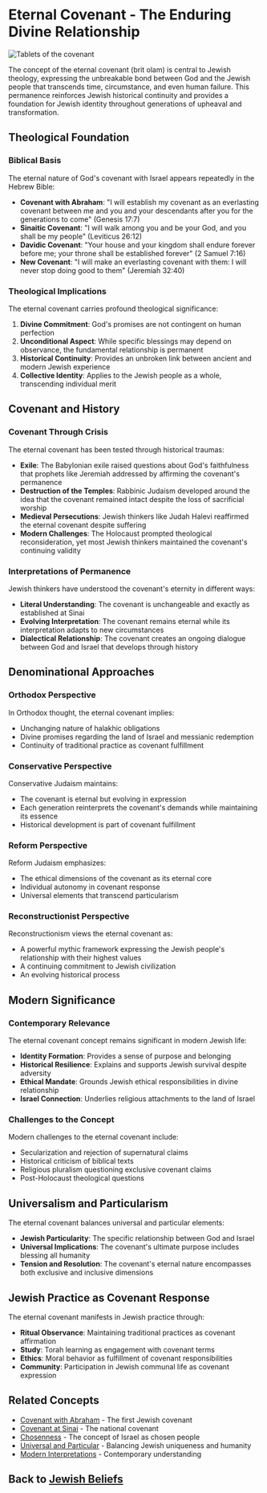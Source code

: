 # Eternal Covenant - The Enduring Divine Relationship

![Tablets of the covenant](covenant_tablets.jpg)

The concept of the eternal covenant (brit olam) is central to Jewish theology, expressing the unbreakable bond between God and the Jewish people that transcends time, circumstance, and even human failure. This permanence reinforces Jewish historical continuity and provides a foundation for Jewish identity throughout generations of upheaval and transformation.

## Theological Foundation

### Biblical Basis

The eternal nature of God's covenant with Israel appears repeatedly in the Hebrew Bible:

- **Covenant with Abraham**: "I will establish my covenant as an everlasting covenant between me and you and your descendants after you for the generations to come" (Genesis 17:7)
- **Sinaitic Covenant**: "I will walk among you and be your God, and you shall be my people" (Leviticus 26:12)
- **Davidic Covenant**: "Your house and your kingdom shall endure forever before me; your throne shall be established forever" (2 Samuel 7:16)
- **New Covenant**: "I will make an everlasting covenant with them: I will never stop doing good to them" (Jeremiah 32:40)

### Theological Implications

The eternal covenant carries profound theological significance:

1. **Divine Commitment**: God's promises are not contingent on human perfection
2. **Unconditional Aspect**: While specific blessings may depend on observance, the fundamental relationship is permanent
3. **Historical Continuity**: Provides an unbroken link between ancient and modern Jewish experience
4. **Collective Identity**: Applies to the Jewish people as a whole, transcending individual merit

## Covenant and History

### Covenant Through Crisis

The eternal covenant has been tested through historical traumas:

- **Exile**: The Babylonian exile raised questions about God's faithfulness that prophets like Jeremiah addressed by affirming the covenant's permanence
- **Destruction of the Temples**: Rabbinic Judaism developed around the idea that the covenant remained intact despite the loss of sacrificial worship
- **Medieval Persecutions**: Jewish thinkers like Judah Halevi reaffirmed the eternal covenant despite suffering
- **Modern Challenges**: The Holocaust prompted theological reconsideration, yet most Jewish thinkers maintained the covenant's continuing validity

### Interpretations of Permanence

Jewish thinkers have understood the covenant's eternity in different ways:

- **Literal Understanding**: The covenant is unchangeable and exactly as established at Sinai
- **Evolving Interpretation**: The covenant remains eternal while its interpretation adapts to new circumstances
- **Dialectical Relationship**: The covenant creates an ongoing dialogue between God and Israel that develops through history

## Denominational Approaches

### Orthodox Perspective

In Orthodox thought, the eternal covenant implies:
- Unchanging nature of halakhic obligations
- Divine promises regarding the land of Israel and messianic redemption
- Continuity of traditional practice as covenant fulfillment

### Conservative Perspective

Conservative Judaism maintains:
- The covenant is eternal but evolving in expression
- Each generation reinterprets the covenant's demands while maintaining its essence
- Historical development is part of covenant fulfillment

### Reform Perspective

Reform Judaism emphasizes:
- The ethical dimensions of the covenant as its eternal core
- Individual autonomy in covenant response
- Universal elements that transcend particularism

### Reconstructionist Perspective

Reconstructionism views the eternal covenant as:
- A powerful mythic framework expressing the Jewish people's relationship with their highest values
- A continuing commitment to Jewish civilization
- An evolving historical process

## Modern Significance

### Contemporary Relevance

The eternal covenant concept remains significant in modern Jewish life:

- **Identity Formation**: Provides a sense of purpose and belonging
- **Historical Resilience**: Explains and supports Jewish survival despite adversity
- **Ethical Mandate**: Grounds Jewish ethical responsibilities in divine relationship
- **Israel Connection**: Underlies religious attachments to the land of Israel

### Challenges to the Concept

Modern challenges to the eternal covenant include:

- Secularization and rejection of supernatural claims
- Historical criticism of biblical texts
- Religious pluralism questioning exclusive covenant claims
- Post-Holocaust theological questions

## Universalism and Particularism

The eternal covenant balances universal and particular elements:

- **Jewish Particularity**: The specific relationship between God and Israel
- **Universal Implications**: The covenant's ultimate purpose includes blessing all humanity
- **Tension and Resolution**: The covenant's eternal nature encompasses both exclusive and inclusive dimensions

## Jewish Practice as Covenant Response

The eternal covenant manifests in Jewish practice through:

- **Ritual Observance**: Maintaining traditional practices as covenant affirmation
- **Study**: Torah learning as engagement with covenant terms
- **Ethics**: Moral behavior as fulfillment of covenant responsibilities
- **Community**: Participation in Jewish communal life as covenant expression

## Related Concepts

- [Covenant with Abraham](./covenant_abraham.md) - The first Jewish covenant
- [Covenant at Sinai](./covenant_sinai.md) - The national covenant
- [Chosenness](./chosenness.md) - The concept of Israel as chosen people
- [Universal and Particular](./universal_particular.md) - Balancing Jewish uniqueness and humanity
- [Modern Interpretations](./covenant_modern.md) - Contemporary understanding

## Back to [Jewish Beliefs](./README.md)

